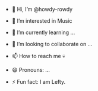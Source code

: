 - 👋 Hi, I’m @howdy-rowdy
- 👀 I’m interested in Music
- 🌱 I’m currently learning ...

- 💞️ I’m looking to collaborate on ...
- 📫 How to reach me 💀
- 😄 Pronouns: ...
- ⚡ Fun fact: I am Lefty.

<!---
howdy-rowdy/howdy-rowdy is a ✨ special ✨ repository because its `README.md` (this file) appears on your GitHub profile.
You can click the Preview link to take a look at your changes.
--->
